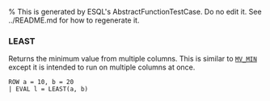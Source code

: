 % This is generated by ESQL's AbstractFunctionTestCase. Do no edit it. See ../README.md for how to regenerate it.

### LEAST
Returns the minimum value from multiple columns. This is similar to [`MV_MIN`](https://www.elastic.co/docs/reference/elasticsearch/query-languages/esql/functions-operators/mv-functions#esql-mv_min) except it is intended to run on multiple columns at once.

```esql
ROW a = 10, b = 20
| EVAL l = LEAST(a, b)
```
